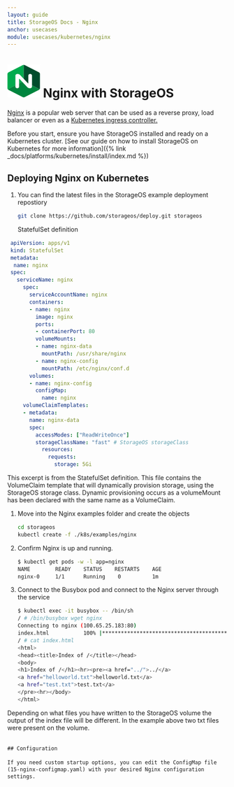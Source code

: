 ```yaml
---
layout: guide
title: StorageOS Docs - Nginx
anchor: usecases
module: usecases/kubernetes/nginx
---
```


# ![image](/images/docs/explore/nginxlogo.png) Nginx with StorageOS

[Nginx](https://www.nginx.com/) is a popular web server that can be used as a reverse proxy, load
balancer or even as a
[Kubernetes ingress controller.](https://github.com/kubernetes/ingress-nginx)

Before you start, ensure you have StorageOS installed and ready on a Kubernetes
cluster. [See our guide on how to install StorageOS on Kubernetes for more
information]({% link _docs/platforms/kubernetes/install/index.md %})

## Deploying Nginx on Kubernetes

1. You can find the latest files in the StorageOS example deployment repostiory
   ```bash
   git clone https://github.com/storageos/deploy.git storageos
   ```
   StatefulSet definition
  ```yaml
   apiVersion: apps/v1
   kind: StatefulSet
   metadata:
    name: nginx
   spec:
     serviceName: nginx
       spec:
         serviceAccountName: nginx
         containers:
         - name: nginx
           image: nginx
           ports:
           - containerPort: 80
           volumeMounts:
           - name: nginx-data
             mountPath: /usr/share/nginx
           - name: nginx-config
             mountPath: /etc/nginx/conf.d
         volumes:
         - name: nginx-config
           configMap:
             name: nginx
       volumeClaimTemplates:
       - metadata:
         name: nginx-data
         spec:
           accessModes: ["ReadWriteOnce"]
           storageClassName: "fast" # StorageOS storageClass 
             resources:
               requests:
                 storage: 5Gi
 ```
   This excerpt is from the StatefulSet definition. This file contains the
   VolumeClaim template that will dynamically provision storage, using the
   StorageOS storage class. Dynamic provisioning occurs as a volumeMount has
   been declared with the same name as a VolumeClaim.

1. Move into the Nginx examples folder and create the objects

   ```bash
   cd storageos
   kubectl create -f ./k8s/examples/nginx
   ```

1. Confirm Nginx is up and running.

   ```bash
   $ kubectl get pods -w -l app=nginx
   NAME        READY    STATUS    RESTARTS    AGE
   nginx-0     1/1      Running    0          1m
   ```

1. Connect to the Busybox pod and connect to the Nginx server through the
   service
   ```bash
   $ kubectl exec -it busybox -- /bin/sh 
   / # /bin/busybox wget nginx
   Connecting to nginx (100.65.25.183:80)
   index.html           100% |**********************************************************************|   367  0:00:00 ETA
   / # cat index.html
   <html>
   <head><title>Index of /</title></head>
   <body>
   <h1>Index of /</h1><hr><pre><a href="../">../</a>
   <a href="helloworld.txt">helloworld.txt</a>                                     06-Nov-2018 14:42                  12
   <a href="test.txt">test.txt</a>                                           06-Nov-2018 14:54                  16
   </pre><hr></body>
   </html>
   ```

Depending on what files you have written to the StorageOS volume the output of
the index file will be different. In the example above two txt files were
present on the volume.
   ```

## Configuration

If you need custom startup options, you can edit the ConfigMap file
(15-nginx-configmap.yaml) with your desired Nginx configuration settings.
